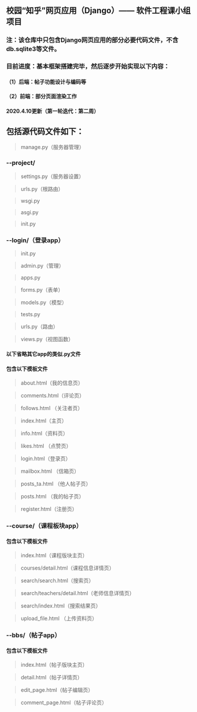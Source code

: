 ## 校园“知乎”网页应用（Django）—— 软件工程课小组项目

### 注：该仓库中只包含Django网页应用的部分必要代码文件，不含db.sqlite3等文件。

### 目前进度：基本框架搭建完毕，然后逐步开始实现以下内容：

#### （1）后端：帖子功能设计与编码等

#### （2）前端：部分页面渲染工作

#### 2020.4.10更新（第一轮迭代：第二周）

## 包括源代码文件如下：

> manage.py（服务器管理）


### --project/

> settings.py（服务器设置）

> urls.py（根路由）

> wsgi.py

> asgi.py

> init.py

### --login/（登录app）

> init.py

> admin.py（管理）

> apps.py

> forms.py（表单）

> models.py（模型）

> tests.py

> urls.py（路由）

> views.py（视图函数）

#### 以下省略其它app的类似.py文件

#### 包含以下模板文件
> about.html（我的信息页）

> comments.html（评论页）

> follows.html （关注者页）

> index.html（主页）

> info.html（资料页）

> likes.html （点赞页）

> login.html（登录页）

> mailbox.html （信箱页）

> posts_ta.html （他人帖子页）

> posts.html （我的帖子页）

> register.html（注册页）

### --course/（课程板块app）

#### 包含以下模板文件

> index.html（课程版块主页）

> courses/detail.html（课程信息详情页）

> search/search.html（搜索页）

> search/teachers/detail.html（老师信息详情页）

> search/index.html（搜索结果页）

> upload_file.html （上传资料页）

### --bbs/（帖子app）

#### 包含以下模板文件

> index.html（帖子版块主页）

> detail.html（帖子详情页）

> edit_page.html（帖子编辑页）

> comment_page.html（帖子评论页）